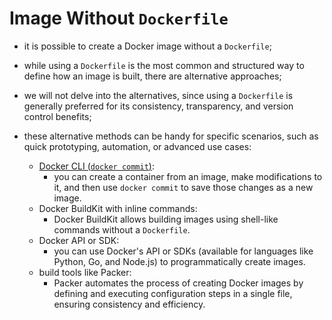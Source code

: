 # Image Without `Dockerfile`

- it is possible to create a Docker image without a `Dockerfile`; 
- while using a `Dockerfile` is the most common and structured way to define how an image is built, there are alternative approaches;
- we will not delve into the alternatives, since using a `Dockerfile` is generally preferred for its consistency, transparency, and version control benefits;
 

- these alternative methods can be handy for specific scenarios, such as quick prototyping, automation, or advanced use cases:
  - [Docker CLI (`docker commit`)](../../container/common-command/checkpointing/commit/commit.md):
    - you can create a container from an image, make modifications to it, and then use `docker commit` to save those changes as a new image.
  - Docker BuildKit with inline commands:
    - Docker BuildKit allows building images using shell-like commands without a `Dockerfile`.
  - Docker API or SDK:
    - you can use Docker's API or SDKs (available for languages like Python, Go, and Node.js) to programmatically create images.
  - build tools like Packer:
    - Packer automates the process of creating Docker images by defining and executing configuration steps in a single file, ensuring consistency and efficiency.
